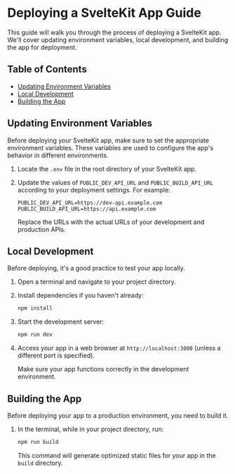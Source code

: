 # Deploying a SvelteKit App Guide

This guide will walk you through the process of deploying a SvelteKit app. We'll cover updating environment variables, local development, and building the app for deployment.

## Table of Contents

- [Updating Environment Variables](#updating-environment-variables)
- [Local Development](#local-development)
- [Building the App](#building-the-app)

## Updating Environment Variables

Before deploying your SvelteKit app, make sure to set the appropriate environment variables. These variables are used to configure the app's behavior in different environments.

1. Locate the `.env` file in the root directory of your SvelteKit app.

2. Update the values of `PUBLIC_DEV_API_URL` and `PUBLIC_BUILD_API_URL` according to your deployment settings. For example:

   ```plaintext
   PUBLIC_DEV_API_URL=https://dev-api.example.com
   PUBLIC_BUILD_API_URL=https://api.example.com
   ```

   Replace the URLs with the actual URLs of your development and production APIs.

## Local Development

Before deploying, it's a good practice to test your app locally.

1. Open a terminal and navigate to your project directory.

2. Install dependencies if you haven't already:

   ```bash
   npm install
   ```

3. Start the development server:

   ```bash
   npm run dev
   ```

4. Access your app in a web browser at `http://localhost:3000` (unless a different port is specified).

   Make sure your app functions correctly in the development environment.

## Building the App

Before deploying your app to a production environment, you need to build it.

1. In the terminal, while in your project directory, run:

   ```bash
   npm run build
   ```

   This command will generate optimized static files for your app in the `build` directory.
